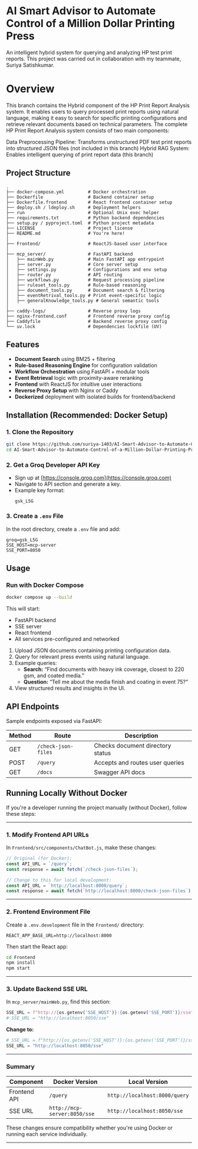 
# AI Smart Advisor to Automate Control of a Million Dollar Printing Press
An intelligent hybrid system for querying and analyzing HP test print reports.
This project was carried out in collaboration with my teammate, Suriya Satishkumar.

# Overview
This branch contains the Hybrid component of the HP Print Report Analysis system. It enables users to query processed print reports using natural language, making it easy to search for specific printing configurations and retrieve relevant documents based on technical parameters.
The complete HP Print Report Analysis system consists of two main components:

Data Preprocessing Pipeline: Transforms unstructured PDF test print reports into structured JSON files (not included in this branch)
Hybrid RAG System: Enables intelligent querying of print report data (this branch)

## Project Structure

```
.
├── docker-compose.yml         # Docker orchestration
├── Dockerfile                 # Backend container setup
├── Dockerfile.frontend        # React frontend container setup
├── deploy.sh / ldeploy.sh     # Deployment helpers
├── run                        # Optional Unix exec helper
├── requirements.txt           # Python backend dependencies
├── setup.py / pyproject.toml  # Python project metadata
├── LICENSE                    # Project license
├── README.md                  # You're here!
│
├── Frontend/                  # ReactJS-based user interface
│
├── mcp_server/                # FastAPI backend
│   ├── mainWeb.py             # Main FastAPI app entrypoint
│   ├── server.py              # Core server setup
│   ├── settings.py            # Configurations and env setup
│   ├── router.py              # API routing
│   ├── workflows.py           # Request processing pipeline
│   ├── ruleset_tools.py       # Rule-based reasoning
│   ├── document_tools.py      # Document search & filtering
│   ├── eventRetrival_tools.py # Print event-specific logic
│   ├── generalKnowledge_tools.py # General semantic tools
│
├── caddy-logs/                # Reverse proxy logs
├── nginx-frontend.conf        # Frontend reverse proxy config
├── Caddyfile                  # Backend reverse proxy config
└── uv.lock                    # Dependencies lockfile (UV)
```
## Features

- **Document Search** using BM25 + filtering
- **Rule-based Reasoning Engine** for configuration validation
- **Workflow Orchestration** using FastAPI + modular tools
- **Event Retrieval** logic with proximity-aware reranking
- **Frontend** with ReactJS for intuitive user interactions
- **Reverse Proxy Setup** with Nginx or Caddy
- **Dockerized** deployment with isolated builds for frontend/backend

## Installation (Recommended: Docker Setup)

### 1. Clone the Repository

```bash
git clone https://github.com/suriya-1403/AI-Smart-Advisor-to-Automate-Control-of-a-Million-Dollar-Printing-Press.git
cd AI-Smart-Advisor-to-Automate-Control-of-a-Million-Dollar-Printing-Press
```

### 2. Get a Groq Developer API Key

- Sign up at [https://console.groq.com](https://console.groq.com)
- Navigate to API section and generate a key.
- Example key format:
  ```
  gsk_L5G
  ```

### 3. Create a `.env` File

In the root directory, create a `.env` file and add:

```env
groq=gsk_L5G
SSE_HOST=mcp-server
SSE_PORT=8050
```



## Usage

### Run with Docker Compose

```bash
docker compose up --build
```

This will start:
- FastAPI backend
- SSE server
- React frontend
- All services pre-configured and networked


1. Upload JSON documents containing printing configuration data.
2. Query for relevant press events using natural language.
3. Example queries:
   - **Search:** “Find documents with heavy ink coverage, closest to 220 gsm, and coated media.”
   - **Question:** “Tell me about the media finish and coating in event 75?”
4. View structured results and insights in the UI.


## API Endpoints

Sample endpoints exposed via FastAPI:

| Method | Route                 | Description                        |
|--------|-----------------------|------------------------------------|
| GET    | `/check-json-files`   | Checks document directory status  |
| POST   | `/query`              | Accepts and routes user queries   |
| GET    | `/docs`               | Swagger API docs                  |

## Running Locally Without Docker

If you're a developer running the project manually (without Docker), follow these steps:

---

### 1. Modify Frontend API URLs

In `Frontend/src/components/ChatBot.js`, make these changes:

```js
// Original (for Docker):
const API_URL = `/query`;
const response = await fetch(`/check-json-files`);

// Change to this for local development:
const API_URL = `http://localhost:8000/query`;
const response = await fetch(`http://localhost:8000/check-json-files`);
```

---

### 2. Frontend Environment File

Create a `.env.development` file in the `Frontend/` directory:

```env
REACT_APP_BASE_URL=http://localhost:8000
```

Then start the React app:

```bash
cd Frontend
npm install
npm start
```

---

### 3. Update Backend SSE URL

In `mcp_server/mainWeb.py`, find this section:

```python
SSE_URL = f"http://{os.getenv('SSE_HOST')}:{os.getenv('SSE_PORT')}/sse"
# SSE_URL = "http://localhost:8050/sse"
```

**Change to:**

```python
# SSE_URL = f"http://{os.getenv('SSE_HOST')}:{os.getenv('SSE_PORT')}/sse"
SSE_URL = "http://localhost:8050/sse"
```

---

### Summary

| Component     | Docker Version             | Local Version                      |
|---------------|-----------------------------|------------------------------------|
| Frontend API  | `/query`                    | `http://localhost:8000/query`      |
| SSE URL       | `http://mcp-server:8050/sse`| `http://localhost:8050/sse`        |

These changes ensure compatibility whether you're using Docker or running each service individually.

---
